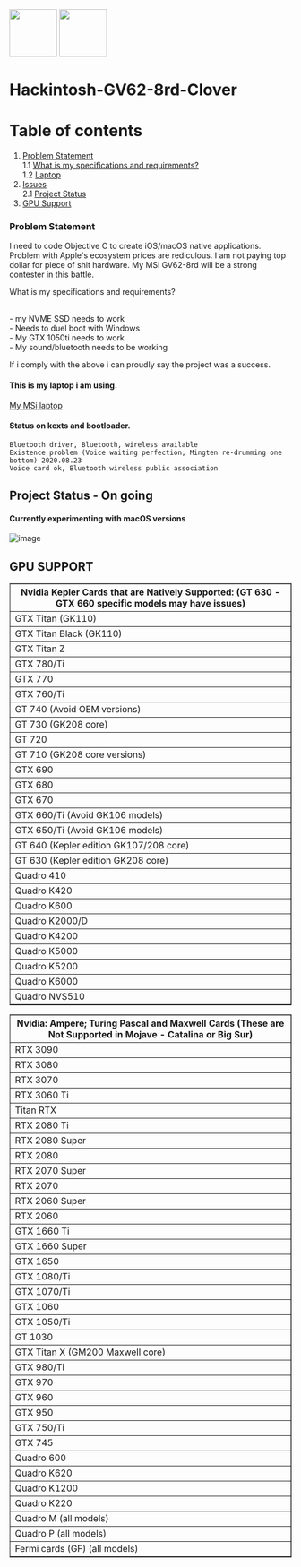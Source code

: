 <div>
<img src="https://www.svgrepo.com/show/148371/clover.svg" height=85px>
<img src="https://www.svgrepo.com/show/7385/apple.svg" height=85px>
</div>

# Hackintosh-GV62-8rd-Clover

# Table of contents
1. [Problem Statement](#problem) <br>
1.1 [What is my specifications and requirements?](#problem) <br>
1.2 [Laptop](#laptop) <br>
2. [Issues](#issues) <br>
2.1 [Project Status](#status) <br>
3. [GPU Support](#gpu)<br>


### Problem Statement
<p><a name="problem"></a>
I need to code Objective C to create iOS/macOS native applications. <br>
Problem with Apple's ecosystem prices are rediculous. I am not paying top dollar for piece of shit hardware. My MSi GV62-8rd will be a strong contester in this battle.
  
<br>
  
What is my specifications and requirements? <a name="specs"></a><br>
  
<br>
- my NVME SSD needs to work <br>
- Needs to duel boot with Windows <br>
- My GTX 1050ti needs to work<br>
- My sound/bluetooth needs to be working<br>

If i comply with the above i can proudly say the project was a success.

</p>

#### This is my laptop i am using. <a name="laptop"></a>
<a href="https://www.msi.com/Laptop/GV62-8RD/Specification" >My MSi laptop</a>

#### Status on kexts and bootloader.<a name="issues"></a>
````
Bluetooth driver, Bluetooth, wireless available
Existence problem (Voice waiting perfection, Mingten re-drumming one bottom) 2020.08.23
Voice card ok, Bluetooth wireless public association
````

## Project Status - On going <a name="status"></a>
#### Currently experimenting with macOS versions

![image](https://user-images.githubusercontent.com/45560312/132132436-1017714f-691d-4991-bc05-5e9a5ec15c2c.png)


## GPU SUPPORT <a name="gpu"></a>

<table border="1">
  
<tr><th>Nvidia Kepler Cards that are Natively Supported: (GT 630 - GTX 660 specific models may have issues)</th></tr>

<tr><td>GTX Titan (GK110)</td></tr>

<tr><td>GTX Titan Black (GK110)</td></tr>

<tr><td>GTX Titan Z</td></tr>

<tr><td>GTX 780/Ti</td></tr>

<tr><td>GTX 770</td></tr>

<tr><td>GTX 760/Ti</td></tr>

<tr><td>GT 740 (Avoid OEM versions)</td></tr>

<tr><td>GT 730 (GK208 core)</td></tr>

<tr><td>GT 720</td></tr>

<tr><td>GT 710 (GK208 core versions)</td></tr>

<tr><td>GTX 690</td></tr>

<tr><td>GTX 680</td></tr>

<tr><td>GTX 670</td></tr>

<tr><td>GTX 660/Ti (Avoid GK106 models)</td></tr>

<tr><td>GTX 650/Ti (Avoid GK106 models)</td></tr>

<tr><td>GT 640 (Kepler edition GK107/208 core)</td></tr>

<tr><td>GT 630 (Kepler edition GK208 core)</td></tr>

<tr><td>Quadro 410</td></tr>

<tr><td>Quadro K420</td></tr>

<tr><td>Quadro K600</td></tr>

<tr><td>Quadro K2000/D</td></tr>

<tr><td>Quadro K4200</td></tr>

<tr><td>Quadro K5000</td></tr>

<tr><td>Quadro K5200</td></tr>

<tr><td>Quadro K6000</td></tr>

<tr><td>Quadro NVS510</td></tr>

</table>

<table border="1">
<tr><th>Nvidia: Ampere; Turing Pascal and Maxwell Cards (These are Not Supported in Mojave - Catalina or Big Sur)</th></tr>
<tr><td>RTX 3090</td></tr>
<tr><td>RTX 3080</td></tr>
<tr><td>RTX 3070</td></tr>
<tr><td>RTX 3060 Ti</td></tr>
<tr><td>Titan RTX</td></tr>
<tr><td>RTX 2080 Ti</td></tr>
<tr><td>RTX 2080 Super</td></tr>
<tr><td>RTX 2080</td></tr>
<tr><td>RTX 2070 Super</td></tr>
<tr><td>RTX 2070</td></tr>
<tr><td>RTX 2060 Super</td></tr>
<tr><td>RTX 2060</td></tr>
<tr><td>GTX 1660 Ti</td></tr>
<tr><td>GTX 1660 Super</td></tr>
<tr><td>GTX 1650</td></tr>
<tr><td>GTX 1080/Ti</td></tr>
<tr><td>GTX 1070/Ti</td></tr>
<tr><td>GTX 1060</td></tr>
<tr><td>GTX 1050/Ti</td></tr>
<tr><td>GT 1030</td></tr>
<tr><td>GTX Titan X (GM200 Maxwell core)</td></tr>
<tr><td>GTX 980/Ti</td></tr>
<tr><td>GTX 970</td></tr>
<tr><td>GTX 960</td></tr>
<tr><td>GTX 950</td></tr>
<tr><td>GTX 750/Ti</td></tr>
<tr><td>GTX 745</td></tr>
<tr><td>Quadro 600</td></tr>
<tr><td>Quadro K620</td></tr>
<tr><td>Quadro K1200</td></tr>
<tr><td>Quadro K220</td></tr>
<tr><td>Quadro M (all models)</td></tr>
<tr><td>Quadro P (all models)</td></tr>
<tr><td>Fermi cards (GF) (all models)</td></tr>
</table>
